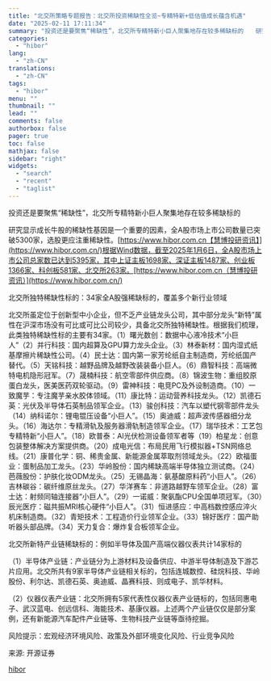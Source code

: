 ```yaml
---
title: "北交所策略专题报告：北交所投资稀缺性全览~专精特新+低估值成长蕴含机遇"
date: "2025-02-11 17:11:34"
summary: "投资还是要聚焦“稀缺性”，北交所专精特新小巨人聚集地存在较多稀缺标的　　研究显示成长牛股的稀缺..."
categories:
  - "hibor"
lang:
  - "zh-CN"
translations:
  - "zh-CN"
tags:
  - "hibor"
menu: ""
thumbnail: ""
lead: ""
comments: false
authorbox: false
pager: true
toc: false
mathjax: false
sidebar: "right"
widgets:
  - "search"
  - "recent"
  - "taglist"
---
```


投资还是要聚焦“稀缺性”，北交所专精特新小巨人聚集地存在较多稀缺标的

研究显示成长牛股的稀缺性基因是一个重要的因素，全A股市场上市公司数量已突破5300家，选股更应注重稀缺性。[https://www.hibor.com.cn【慧博投研资讯】](https://www.hibor.com.cn/)根据Wind数据，截至2025年1月6日，全A股市场上市公司总家数已达到5395家，其中上证主板1698家、深证主板1487家、创业板1366家、科创板581家、北交所263家。[https://www.hibor.com.cn（慧博投研资讯）](https://www.hibor.com.cn/)

北交所独特稀缺性标的：34家全A股强稀缺标的，覆盖多个新行业领域

北交所虽定位于创新型中小企业，但不乏产业链龙头公司，其中部分龙头“新特”属性在沪深市场没有可比或可比公司较少，具备北交所独特稀缺性。根据我们梳理，此类独特稀缺性标的主要有34家。（1）曙光数创：数据中心液冷技术“小巨人”（2）并行科技：国内超算及GPU算力龙头企业。（3）林泰新材：国内湿式纸基摩擦片稀缺性公司。（4）民士达：国内第一家芳纶纸自主制造商，芳纶纸国产替代。（5）天铭科技：越野品牌及越野改装装备小巨人。（6）鼎智科技：高端微特电机隐形冠军。（7）晟楠科技：航空零部件供应商。（8）锦波生物：重组胶原蛋白龙头，医美医药双轮驱动。（9）雷神科技：电竞PC及外设制造商。（10）一致魔芋：专注魔芋亲水胶体领域。（11）康比特：运动营养科技龙头。（12）凯德石英：光伏及半导体石英制品领军企业。（13）骏创科技：汽车以塑代钢零部件龙头（14）纳科诺尔：锂电锟压设备“小巨人”。（15）奥迪威：超声波传感器细分龙头。（16）海达尔：专精滑轨及服务器滑轨制造领军企业。（17）瑞华技术：工艺包专精特新“小巨人”。（18）欧普泰：AI光伏检测设备领军者等（19）柏星龙：创意包装整体解决方案提供商。（20）成电光信：布局民用飞行模拟器+TSN网络总线。（21）康普化学：铜、稀贵金属、新能源金属萃取剂领域龙头。（22）欧福蛋业：蛋制品加工龙头。（23）华岭股份：国内稀缺高端半导体独立测试商。（24）芭薇股份：护肤化妆ODM龙头。（25）无锡晶海：氨基酸原料药“小巨人”。（26）吉林碳谷：碳纤维原丝龙头。（27）华洋赛车：非道路越野车领军企业。（28）富士达：射频同轴连接器“小巨人”。（29）一诺威：聚氨酯CPU全国单项冠军。（30）辰光医疗：磁共振MRI核心硬件“小巨人”。（31）恒进感应：中高档数控感应淬火机床制造商。（32）青矩技术：工程造价行业领军企业。（33）锦好医疗：国产助听器头部品牌。（34）天力复合：爆炸复合板领军企业。

北交所新特产业链稀缺标的：例如半导体及国产高端仪器仪表共计14家标的

（1）半导体产业链：产业链分为上游材料及设备供应、中游半导体制造及下游芯片应用。北交所共有9家半导体产业链相关标的，包括连城数控、硅烷科技、华岭股份、利尔达、凯德石英、奥迪威、晶赛科技、则成电子、凯华材料。

（2）仪器仪表产业链：北交所拥有5家代表性仪器仪表产业链标的，包括同惠电子、武汉蓝电、创远信科、海能技术、基康仪器。上述两个产业链仅仅是部分案例，还有新能源汽车配件产业链等、生物科技产业链等亟待挖掘。

风险提示：宏观经济环境风险、政策及外部环境变化风险、行业竞争风险

来源: 开源证券

[hibor](https://www.hibor.com.cn/data/7369b3cafc740d29f17dacda94d15aec.html)
